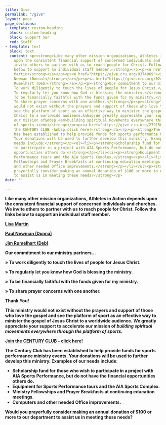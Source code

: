 ```yaml
---
title: Give
permalink: "/give"
layout: page
page_sections:
- template: custom-heading
  block: custom-heading
  black: Support our
  red: Staff
- template: text
  block: text
  content: <p><strong>Like many other mission organizations, Athletes in Action&nbsp;depends
    upon the consistent financial support of concerned individuals and churches. We
    invite others to partner with us to reach people for Christ. Follow the links
    below to support an individual staff member.</strong></p><p><a href="https://give.cru.org/0619401"><strong>Lisa
    Martin</strong></a></p><p><a href="https://give.cru.org/0374069"><strong>Paul
    Newman (Donna)</strong></a></p><p><a href="https://give.cru.org/0244524"><strong>Jim
    Rumelhart (Deb)</strong></a></p><p><strong>Our commitment to our ministry partners...</strong></p><p><strong>»
    To work diligently to touch the lives of people for Jesus Christ.</strong></p><p><strong>»
    To regularly let you know how God is blessing the ministry.</strong></p><p><strong>»
    To be financially faithful with the funds given for my ministry.</strong></p><p><strong>»
    To share prayer concerns with one another.</strong></p><p><strong>Thank You!</strong></p><p><strong>This&nbsp;ministry
    would not exist without the prayers and support of those who love the gospel and
    see the platform of sport as an effective way to minister the gospel of Jesus
    Christ to a worldwide audience.&nbsp;We greatly appreciate your support to accelerate
    our mission of&nbsp;<em>building spiritual movements everywhere through the platform
    of sports.</em></strong></p><p><a href="https://give.cru.org/2791500"><strong>Join
    the CENTURY CLUB -&nbsp;click here!</strong></a></p><p><strong>The Century Club
    has been established to help provide funds for sports performance ministry events.
    Your donations will be used to further develop this ministry. Examples of our
    needs include:</strong></p><ul><li><p><strong>Scholarship fund for those who wish
    to participate in a project with AIA Sports Performance, but do not have the financial
    opportunities others do.</strong></p></li><li><p><strong>Equipment for Sports
    Performance tours and the AIA Sports Complex.</strong></p></li><li><p><strong>Ministry
    Fellowships and Prayer Breakfasts at continuing education meetings.</strong></p></li><li><p><strong>Computers
    and other needed Office improvements.</strong></p></li></ul><p><strong>Would you
    prayerfully consider making an annual donation of $100 or more to our department
    to assist us in meeting these needs?</strong></p>
date: ''

---
```

**Like many other mission organizations, Athletes in Action depends upon the consistent financial support of concerned individuals and churches. We invite others to partner with us to reach people for Christ. Follow the links below to support an individual staff member.**

[**Lisa Martin**](https://give.cru.org/0619401)

[**Paul Newman (Donna)**](https://give.cru.org/0374069)

[**Jim Rumelhart (Deb)**](https://give.cru.org/0244524)

**Our commitment to our ministry partners...**

**» To work diligently to touch the lives of people for Jesus Christ.**

**» To regularly let you know how God is blessing the ministry.**

**» To be financially faithful with the funds given for my ministry.**

**» To share prayer concerns with one another.**

**Thank You!**

**This ministry would not exist without the prayers and support of those who love the gospel and see the platform of sport as an effective way to minister the gospel of Jesus Christ to a worldwide audience. We greatly appreciate your support to accelerate our mission of _building spiritual movements everywhere through the platform of sports._**

[**Join the CENTURY CLUB - click here!**](https://give.cru.org/2791500)

**The Century Club has been established to help provide funds for sports performance ministry events. Your donations will be used to further develop this ministry. Examples of our needs include:**

* **Scholarship fund for those who wish to participate in a project with AIA Sports Performance, but do not have the financial opportunities others do.**
* **Equipment for Sports Performance tours and the AIA Sports Complex.**
* **Ministry Fellowships and Prayer Breakfasts at continuing education meetings.**
* **Computers and other needed Office improvements.**

**Would you prayerfully consider making an annual donation of $100 or more to our department to assist us in meeting these needs?**